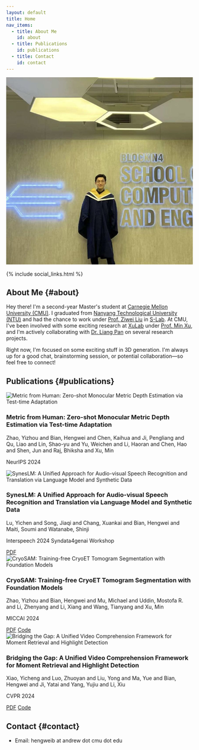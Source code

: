 ```yaml
---
layout: default
title: Home
nav_items:
  - title: About Me
    id: about
  - title: Publications
    id: publications
  - title: Contact
    id: contact
---
```


<img src="/assets/images/profile.jpg" alt="Hengwei Bian" class="profile-image">

{% include social_links.html %}

## About Me {#about}

Hey there! I'm a second-year Master's student at [Carnegie Mellon University (CMU)](https://www.cmu.edu/). I graduated from [Nanyang Technological University (NTU)](https://www.ntu.edu.sg/) and had the chance to work under [Prof. Ziwei Liu](https://liuziwei7.github.io/) in [S-Lab](https://www.mmlab-ntu.com/). At CMU, I've been involved with some exciting research at [XuLab](https://xulabs.github.io/) under [Prof. Min Xu](https://xulabs.github.io/min-xu/), and I'm actively collaborating with [Dr. Liang Pan](https://scholar.google.com/citations?user=lSDISOcAAAAJ&hl=en) on several research projects.

Right now, I'm focused on some exciting stuff in 3D generation. I'm always up for a good chat, brainstorming session, or potential collaboration—so feel free to connect!

## Publications {#publications}

<div class="publication-item">
    <img src="/assets/images/mfh.jpg" alt="Metric from Human: Zero-shot Monocular Metric Depth Estimation via Test-time Adaptation" class="publication-image" onerror="this.style.display='none'">
    <div class="publication-details">
        <h3>Metric from Human: Zero-shot Monocular Metric Depth Estimation via Test-time Adaptation</h3>
        <p class="authors">Zhao, Yizhou and <span class="highlight-author">Bian, Hengwei</span> and Chen, Kaihua and Ji, Pengliang and Qu, Liao and Lin, Shao-yu and Yu, Weichen and Li, Haoran and Chen, Hao and Shen, Jun and Raj, Bhiksha and Xu, Min</p>
        <p class="venue">NeurIPS 2024</p>
        <div class="publication-links">
            <!-- <a href="#" class="pub-link"><i class="fas fa-file-pdf"></i> PDF</a>
            <a href="#" class="pub-link"><i class="fas fa-code"></i> Code</a>
            <a href="#" class="pub-link"><i class="fas fa-home"></i> Project</a> -->
        </div>
    </div>
</div>

<div class="publication-item">
    <img src="/assets/images/syneslm.jpg" alt="SynesLM: A Unified Approach for Audio-visual Speech Recognition and Translation via Language Model and Synthetic Data" class="publication-image" onerror="this.style.display='none'">
    <div class="publication-details">
        <h3>SynesLM: A Unified Approach for Audio-visual Speech Recognition and Translation via Language Model and Synthetic Data</h3>
        <p class="authors">Lu, Yichen and Song, Jiaqi and Chang, Xuankai and <span class="highlight-author">Bian, Hengwei</span> and Maiti, Soumi and Watanabe, Shinji</p>
        <p class="venue">Interspeech 2024 Syndata4genai Workshop</p>
        <div class="publication-links">
            <a href="https://arxiv.org/abs/2408.00624" class="pub-link"><i class="fas fa-file-pdf"></i> PDF</a>
            <!-- <a href="#" class="pub-link"><i class="fas fa-code"></i> Code</a>
            <a href="#" class="pub-link"><i class="fas fa-home"></i> Project</a> -->
        </div>
    </div>
</div>

<div class="publication-item">
    <img src="/assets/images/cryosam.jpg" alt=" CryoSAM: Training-free CryoET Tomogram Segmentation with Foundation Models " class="publication-image" onerror="this.style.display='none'">
    <div class="publication-details">
        <h3> CryoSAM: Training-free CryoET Tomogram Segmentation with Foundation Models </h3>
        <p class="authors"> Zhao, Yizhou and <span class="highlight-author">Bian, Hengwei</span> and Mu, Michael and Uddin, Mostofa R. and Li, Zhenyang and Li, Xiang and Wang, Tianyang and Xu, Min</p>
        <p class="venue">MICCAI 2024</p>
        <div class="publication-links">
            <a href="https://www.arxiv.org/abs/2407.06833" class="pub-link"><i class="fas fa-file-pdf"></i> PDF</a>
            <a href="https://github.com/xulabs/aitom/tree/master/aitom/segmentation/foundation_model/cryosam" class="pub-link"><i class="fas fa-code"></i> Code</a>
            <!-- <a href="#" class="pub-link"><i class="fas fa-home"></i> Project</a> -->
        </div>
    </div>
</div>

<div class="publication-item">
    <img src="/assets/images/uvcom.jpg" alt="Bridging the Gap: A Unified Video Comprehension Framework for Moment Retrieval and Highlight Detection" class="publication-image" onerror="this.style.display='none'">
    <div class="publication-details">
        <h3>Bridging the Gap: A Unified Video Comprehension Framework for Moment Retrieval and Highlight Detection</h3>
        <p class="authors">Xiao, Yicheng and Luo, Zhuoyan and Liu, Yong and Ma, Yue and <span class="highlight-author">Bian, Hengwei</span> and Ji, Yatai and Yang, Yujiu and Li, Xiu</p>
        <p class="venue">CVPR 2024</p>
        <div class="publication-links">
            <a href="https://arxiv.org/abs/2311.16464" class="pub-link"><i class="fas fa-file-pdf"></i> PDF</a>
            <a href="https://github.com/EasonXiao-888/UVCOM" class="pub-link"><i class="fas fa-code"></i> Code</a>
            <!-- <a href="#" class="pub-link"><i class="fas fa-home"></i> Project</a> -->
        </div>
    </div>
</div>

## Contact {#contact}

- Email: hengweib at andrew dot cmu dot edu
